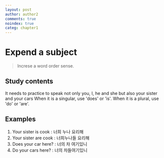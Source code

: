 ```yaml
---
layout: post
author: author2
comments: true
noindex: true
categ: chapter1
---
```

# Expend a subject
>Increse a word order sense.

## Study contents
It needs to practice to speak not only you, I, he and she but also your sister and your cars
When it is a singular, use 'does' or 'is'.
When it is a plural, use 'do' or 'are'.

## Examples
1. Your sister is cook 
: 너희 누나 요리해
2. Your sister are cook
: 너희누나들 요리해
3. Does your car here? 
: 너의 차 여기있니
4. Do your cars here? 
: 너의 차들여기있니
